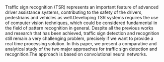 Traffic sign recognition (TSR) represents an important feature of advanced driver assistance systems, contributing to the safety of the drivers,
pedestrians and vehicles as well.Developing TSR systems requires the use of computer vision techniques, which could be considered fundamental in
the field of pattern recognition in general. Despite all the previous works and research that has been achieved, traffic sign detection and 
recognition still remain a very challenging problem, precisely if we want to provide a real time processing solution. In this paper, we present a 
comparative and analytical study of the two major approaches for traffic sign detection and recognition.The  approach is based on convolutional neural networks.
